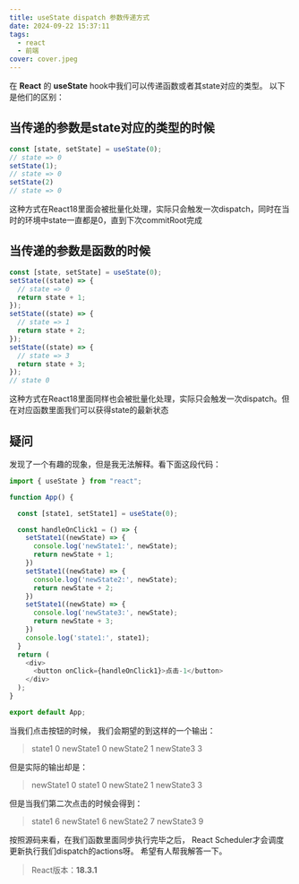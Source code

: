 ```yaml
---
title: useState dispatch 参数传递方式
date: 2024-09-22 15:37:11
tags: 
  - react
  - 前端
cover: cover.jpeg
---
```


在 **React** 的 **useState** hook中我们可以传递函数或者其state对应的类型。 以下是他们的区别：

## 当传递的参数是state对应的类型的时候
```javascript
const [state, setState] = useState(0);
// state => 0
setState(1);
// state => 0
setState(2)
// state => 0
```
这种方式在React18里面会被批量化处理，实际只会触发一次dispatch，同时在当时的环境中state一直都是0，直到下次commitRoot完成

## 当传递的参数是函数的时候
```javascript
const [state, setState] = useState(0);
setState((state) => {
  // state => 0
  return state + 1;
});
setState((state) => {
  // state => 1
  return state + 2;
});
setState((state) => {
  // state => 3
  return state + 3;
});
// state 0
```
这种方式在React18里面同样也会被批量化处理，实际只会触发一次dispatch。但在对应函数里面我们可以获得state的最新状态

## 疑问
发现了一个有趣的现象，但是我无法解释。看下面这段代码：
```javascript
import { useState } from "react";

function App() {

  const [state1, setState1] = useState(0);

  const handleOnClick1 = () => {
    setState1((newState) => {
      console.log('newState1:', newState);
      return newState + 1;
    })
    setState1((newState) => {
      console.log('newState2:', newState);
      return newState + 2;
    })
    setState1((newState) => {
      console.log('newState3:', newState);
      return newState + 3;
    })
    console.log('state1:', state1);
  }
  return (
    <div>
      <button onClick={handleOnClick1}>点击-1</button>
    </div>
  );
}

export default App;
```

当我们点击按钮的时候， 我们会期望的到这样的一个输出：
> state1 0
> newState1 0
> newState2 1
> newState3 3

但是实际的输出却是：
> newState1 0
> state1 0
> newState2 1
> newState3 3

但是当我们第二次点击的时候会得到：
> state1 6
> newState1 6
> newState2 7
> newState3 9

按照源码来看，在我们函数里面同步执行完毕之后， React Scheduler才会调度更新执行我们dispatch的actions呀。 希望有人帮我解答一下。
> React版本：**18.3.1**